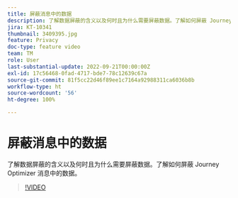 ```yaml
---
title: 屏蔽消息中的数据
description: 了解数据屏蔽的含义以及何时且为什么需要屏蔽数据。了解如何屏蔽 Journey Optimizer 消息中的数据。
jira: KT-10341
thumbnail: 3409395.jpg
feature: Privacy
doc-type: feature video
team: TM
role: User
last-substantial-update: 2022-09-21T00:00:00Z
exl-id: 17c56468-0fad-4717-bde7-78c12639c67a
source-git-commit: 81f5cc22d46f89ee1c7164a92988311ca6036b8b
workflow-type: ht
source-wordcount: '56'
ht-degree: 100%

---
```


# 屏蔽消息中的数据

了解数据屏蔽的含义以及何时且为什么需要屏蔽数据。了解如何屏蔽 Journey Optimizer 消息中的数据。

>[!VIDEO](https://video.tv.adobe.com/v/3409395?quality=12&learn=on)
